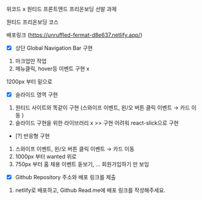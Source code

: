 위코드 x 원티드
프론트앤드 프리온보딩 선발 과제

원티드 프리온보딩 코스


배포링크 (https://unruffled-fermat-d8e637.netlify.app/)

- [x] 상단 Global Navigation Bar 구현

1.  마크업만 작업
2.  메뉴클릭, hover등 이벤트 구현 x

1200px 부터 밑으로

- [x] 슬라이드 영역 구현

1.  원티드 사이트와 똑같이 구현 (스와이프 이벤트, 왼/오 버튼 클릭 이벤트 → 카드 이동 )
2.  슬라이드 구현을 위한 라이브러리 x >> 구현 어려워 react-slick으로 구현

- [?] 반응형 구현

1.  스와이프 이벤트, 왼/오 버튼 클릭 이벤트 → 카드 이동
2.  1000px 부터 wanted 위로
3.  750px 부터 홈 채용 이벤트 돋보기, ... 회원가입하기 만 보임

- [x] Github Repository 주소와 배포 링크를 제출

1.  netlify로 배포하고, Github Read.me에 배포 링크를 작성해주세요.


